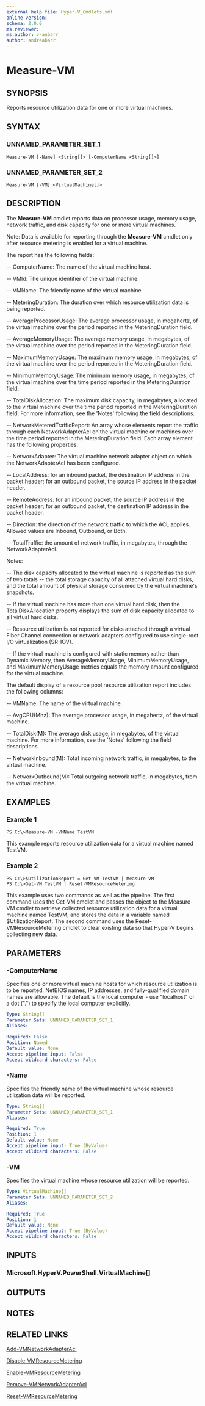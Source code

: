 ```yaml
---
external help file: Hyper-V_Cmdlets.xml
online version: 
schema: 2.0.0
ms.reviewer:
ms.author: v-anbarr
author: andreabarr
---
```


# Measure-VM

## SYNOPSIS
Reports resource utilization data for one or more virtual machines.

## SYNTAX

### UNNAMED_PARAMETER_SET_1
```
Measure-VM [-Name] <String[]> [-ComputerName <String[]>]
```

### UNNAMED_PARAMETER_SET_2
```
Measure-VM [-VM] <VirtualMachine[]>
```

## DESCRIPTION
The **Measure-VM** cmdlet reports data on processor usage, memory usage, network traffic, and disk capacity for one or more virtual machines.

Note: Data is available for reporting through the **Measure-VM** cmdlet only after resource metering is enabled for a virtual machine.

The report has the following fields:

 -- ComputerName: The name of the virtual machine host.

 -- VMId: The unique identifier of the virtual machine.

 -- VMName: The friendly name of the virtual machine.

 -- MeteringDuration: The duration over which resource utilization data is being reported.

 -- AverageProcessorUsage: The average processor usage, in megahertz, of the virtual machine over the period reported in the MeteringDuration field.

 -- AverageMemoryUsage: The average memory usage, in megabytes, of the virtual machine over the period reported in the MeteringDuration field.

 -- MaximumMemoryUsage: The maximum memory usage, in megabytes, of the virtual machine over the period reported in the MeteringDuration field.

 -- MinimumMemoryUsage: The minimum memory usage, in megabytes, of the virtual machine over the time period reported in the MeteringDuration field.

 -- TotalDiskAllocation: The maximum disk capacity, in megabytes, allocated to the virtual machine over the time period reported in the MeteringDuration field.
For more information, see the 'Notes' following the field descriptions.

 -- NetworkMeteredTrafficReport: An array whose elements report the traffic through each NetworkAdapterAcl on the virtual machine or machines over the time period reported in the MeteringDuration field.
Each array element has the following properties:

 -- NetworkAdapter: The virtual machine network adapter object on which the NetworkAdapterAcl has been configured.

 -- LocalAddress: for an inbound packet, the destination IP address in the packet header; for an outbound packet, the source IP address in the packet header.

 -- RemoteAddress: for an inbound packet, the source IP address in the packet header; for an outbound packet, the destination IP address in the packet header.

 -- Direction: the direction of the network traffic to which the ACL applies.
Allowed values are Inbound, Outbound, or Both.

 -- TotalTraffic: the amount of network traffic, in megabytes, through the NetworkAdapterAcl.

Notes:

 -- The disk capacity allocated to the virtual machine is reported as the sum of two totals -- the total storage capacity of all attached virtual hard disks, and the total amount of physical storage consumed by the virtual machine's snapshots.

 -- If the virtual machine has more than one virtual hard disk, then the TotalDiskAllocation property displays the sum of disk capacity allocated to all virtual hard disks.

 -- Resource utilization is not reported for disks attached through a virtual Fiber Channel connection or network adapters configured to use single-root I/O virtualization (SR-IOV). 

 -- If the virtual machine is configured with static memory rather than Dynamic Memory, then AverageMemoryUsage, MinimumMemoryUsage, and MaximumMemoryUsage metrics equals the memory amount configured for the virtual machine.

The default display of a resource pool resource utilization report includes the following columns: 

 -- VMName: The name of the virtual machine. 

 -- AvgCPU(Mhz): The average processor usage, in megahertz, of the virtual machine. 

 -- TotalDisk(M): The average disk usage, in megabytes, of the virtual machine.
For more information, see the 'Notes' following the field descriptions.

 -- NetworkInbound(M): Total incoming network traffic, in megabytes, to the virtual machine. 

 -- NetworkOutbound(M): Total outgoing network traffic, in megabytes, from the vritual machine.

## EXAMPLES

### Example 1
```
PS C:\>Measure-VM -VMName TestVM
```

This example reports resource utilization data for a virtual machine named TestVM.

### Example 2
```
PS C:\>$UtilizationReport = Get-VM TestVM | Measure-VM
PS C:\>Get-VM TestVM | Reset-VMResourceMetering
```

This example uses two commands as well as the pipeline.
The first command uses the Get-VM cmdlet and passes the object to the Measure-VM cmdlet to retrieve collected resource utilization data for a virtual machine named TestVM, and stores the data in a variable named $UtilizationReport.
The second command uses the Reset-VMResourceMetering cmdlet to clear existing data so that Hyper-V begins collecting new data.

## PARAMETERS

### -ComputerName
Specifies one or more virtual machine hosts for which resource utilization is to be reported.
NetBIOS names, IP addresses, and fully-qualified domain names are allowable.
The default is the local computer - use "localhost" or a dot (".") to specify the local computer explicitly.

```yaml
Type: String[]
Parameter Sets: UNNAMED_PARAMETER_SET_1
Aliases: 

Required: False
Position: Named
Default value: None
Accept pipeline input: False
Accept wildcard characters: False
```

### -Name
Specifies the friendly name of the virtual machine whose resource utilization data will be reported.

```yaml
Type: String[]
Parameter Sets: UNNAMED_PARAMETER_SET_1
Aliases: 

Required: True
Position: 1
Default value: None
Accept pipeline input: True (ByValue)
Accept wildcard characters: False
```

### -VM
Specifies the virtual machine whose resource utilization will be reported.

```yaml
Type: VirtualMachine[]
Parameter Sets: UNNAMED_PARAMETER_SET_2
Aliases: 

Required: True
Position: 1
Default value: None
Accept pipeline input: True (ByValue)
Accept wildcard characters: False
```

## INPUTS

### Microsoft.HyperV.PowerShell.VirtualMachine[]

## OUTPUTS

## NOTES

## RELATED LINKS

[Add-VMNetworkAdapterAcl](63d68d2a-6c40-4c26-b457-cbee37075ade)

[Disable-VMResourceMetering](5a184811-6acf-4a76-98fa-a0d37abdd2e3)

[Enable-VMResourceMetering](30cfc606-ee24-4001-bd65-16602bb76ce2)

[Remove-VMNetworkAdapterAcl](aef0ef8f-6810-4eee-abbd-8a9f14e954ac)

[Reset-VMResourceMetering](baa23771-dfd7-4015-bc2f-b387dde0683d)


